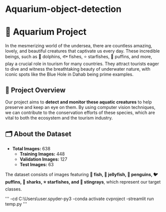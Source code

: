 # Aquarium-object-detection
# 🐠 Aquarium Project

In the mesmerizing world of the undersea, there are countless amazing, lovely, and beautiful creatures that captivate us every day. These incredible beings, such as 🐬 dolphins, 🐟 fishes, ⭐ starfishes, 🐧 puffins, and more, play a crucial role in tourism for many countries. They attract tourists eager to dive and witness the breathtaking beauty of underwater nature, with iconic spots like the Blue Hole in Dahab being prime examples.

## 🎯 Project Overview

Our project aims to **detect and monitor these aquatic creatures** to help preserve and keep an eye on them. By using computer vision techniques, we can contribute to the conservation efforts of these species, which are vital to both the ecosystem and the tourism industry.

## 🗂️ About the Dataset

- **Total Images:** 638
  - **Training Images:** 448
  - **Validation Images:** 127
  - **Test Images:** 63

The dataset consists of images featuring
**🐠 fish, 🦑 jellyfish, 🐧 penguins, 🐦 puffins, 🦈 sharks, ⭐ starfishes, and 🐋 stingrays**, which represent our target classes.

'''
-cd C:\Users\user\.spyder-py3
-conda activate cvproject
-streamlit run temp.py
'''
